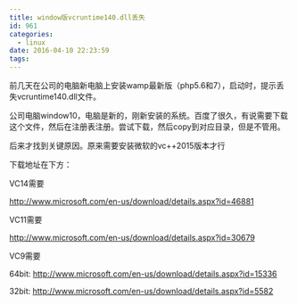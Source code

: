 ```yaml
---
title: window版vcruntime140.dll丢失
id: 961
categories:
  - linux
date: 2016-04-10 22:23:59
tags:
---
```


前几天在公司的电脑新电脑上安装wamp最新版（php5.6和7），启动时，提示丢失vcruntime140.dll文件。

公司电脑window10，电脑是新的，刚新安装的系统。百度了很久，有说需要下载这个文件，然后在注册表注册。尝试下载，然后copy到对应目录，但是不管用。

后来才找到关键原因。原来需要安装微软的vc++2015版本才行

下载地址在下方：

VC14需要

http://www.microsoft.com/en-us/download/details.aspx?id=46881

VC11需要

http://www.microsoft.com/en-us/download/details.aspx?id=30679

VC9需要

64bit: http://www.microsoft.com/en-us/download/details.aspx?id=15336

32bit: http://www.microsoft.com/en-us/download/details.aspx?id=5582